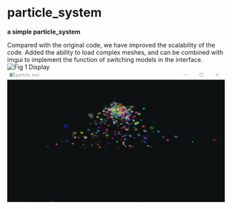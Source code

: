 # particle_system
**a simple particle_system**</p>
Compared with the original code, we have improved the scalability of the code. Added the ability to load complex meshes, and can be combined with imgui to implement the function of switching models in the interface.
![Fig 1 Display](asset/bunny.gif "Magic Gardens")
![Fig 2 Display](asset/reflect.gif "Magic Gardens")
